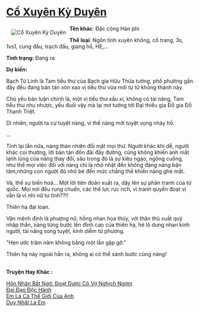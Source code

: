 <a href="https://utruyen.com/co-xuyen-ky-duyen/24650/" title="Cổ Xuyên Kỳ Duyên"><h1>Cổ Xuyên Kỳ Duyên</h1></a><div style="display:table"><img align="right" style="float: left; padding: 10px;" src="https://utruyen.com/images/story/200x260/co-xuyen-ky-duyen.jpg" alt="Cổ Xuyên Kỳ Duyên"><b>Tên khác</b>: Đặc công Hàn phi<p></p><b>Thể loại</b>: Ngôn tình xuyên không, cổ trang, 3s, 1vs1, cung đấu, trạch đấu, giang hồ, HE,...<p></p><b>Tình trạng: </b>Đang ra<p></p><b>Dự kiến:</b><p></p>Bạch Tử Linh là Tam tiểu thư của Bạch gia Hữu Thừa tướng, phố phường gần đây đều đang bàn tán xôn xao vị tiểu thư vừa mới tự tử không thành này.<p></p>Chủ yếu bàn luận chính là, một vị tiểu thư xấu xí, không có tài năng, Tam tiểu thư nhu nhược, yếu đuối vậy mà lại mơ tưởng tới Đại thiếu gia Đỗ gia Đỗ Thanh Triệt.<p></p>Dĩ nhiên, người ta cự tuyệt nàng, vì thế nàng mới tuyệt vọng nhảy hồ.<p></p>...<p></p>Tỉnh lại lần nữa, nàng thản nhiên đối mặt mọi thứ. Người khác khi dễ, người khác coi thường, lời bàn tán đồn đãi đầy đường, cũng không khiến ánh mắt lạnh lùng của nàng thay đổi, sâu trong đó là sự kiêu ngạo, ngông cuồng, như thể mọi việc đối với nàng chỉ là nhỏ nhặt đến không đáng nàng bận tâm,những con người đó nhỏ bé đến mức chẳng thế khiến nàng ghé mắt.<p></p>Và, thế sự biến hoá... Một lời tiên đoán xuất ra, dậy lên sự phân tranh của tứ quốc. Mọi nơi đều rung chuển, các thế lực rục rịch, vì tranh quyền đoạt vị vẫn là vì nhi nữ tư tình??!!<p></p>Thiên hạ đại loạn.<p></p>Vận mệnh định là phượng nữ, hồng nhan họa thủy, với thân thủ xuất quỷ nhập thần, nàng từng bước lên đỉnh cao của thiên hạ, hé lộ dung nhan kinh người, tài năng song tuyệt, kinh diễm tứ phương.<p></p>"Hẹn ước trăm năm không bằng một lần gặp gỡ."<p></p>Thiên hạ này ngoài hắn ra, không ai có thể sánh bước cùng nàng!</div><p><br><b>Truyện Hay Khác :</b></p><a href="https://utruyen.com/hon-nhan-bat-ngo-doat-duoc-co-vo-nghich-ngom/17012/" alt="Hôn Nhân Bất Ngờ: Đoạt Được Cô Vợ Nghịch Ngợm">Hôn Nhân Bất Ngờ: Đoạt Được Cô Vợ Nghịch Ngợm</a><br/><a href="https://github.com/quanluxury/truyenhot/tree/master/truyenhay/9964/" alt="Đại Đạo Độc Hành">Đại Đạo Độc Hành</a><br/><a href="https://github.com/quanluxury/ngontinhhot/tree/master/truyenhay/19428/" alt="Em Là Cả Thế Giới Của Anh">Em Là Cả Thế Giới Của Anh</a><br/><a href="https://github.com/mlquan/truyenhay/tree/master/truyenhay/18109/" alt="Duy Nhất Là Em">Duy Nhất Là Em</a><br/>